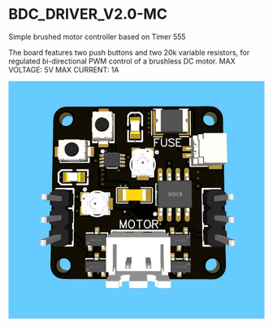 # BDC_DRIVER_V2.0-MC
Simple brushed motor controller based on Timer 555

The board features two push buttons and two 20k variable resistors, for regulated bi-directional PWM control of a brushless DC motor.
MAX VOLTAGE: 5V
MAX CURRENT: 1A


![alt text](https://github.com/TheStelmach/BDC_DRIVER_MAN_CTRL/blob/main/BDC_DRIVER_V2.0-MC.JPG)
